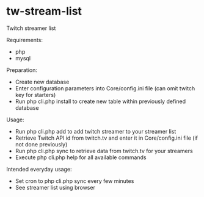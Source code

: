 # tw-stream-list
Twitch streamer list

Requirements:
- php
- mysql

Preparation:
- Create new database
- Enter configuration parameters into Core/config.ini file (can omit twitch key for starters)
- Run php cli.php install to create new table within previously defined database

Usage:
- Run php cli.php add <username> to add twitch streamer to your streamer list
- Retrieve Twitch API id from twitch.tv and enter it in Core/config.ini file (if not done previously)
- Run php cli.php sync to retrieve data from twitch.tv for your streamers
- Execute php cli.php help for all available commands

Intended everyday usage:
- Set cron to php cli.php sync every few minutes
- See streamer list using browser
